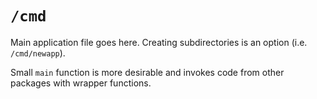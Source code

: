 # `/cmd`

Main application file goes here.
Creating subdirectories is an option (i.e. `/cmd/newapp`).

Small `main` function is more desirable and invokes code from other packages with wrapper functions.
